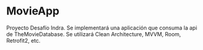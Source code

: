 # MovieApp
Proyecto Desafío Indra. Se implementará una aplicación que consuma la api de TheMovieDatabase. Se utilizará Clean Architecture, MVVM, Room, Retrofit2, etc.
